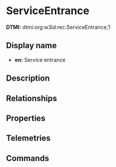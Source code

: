 # ServiceEntrance
**DTMI:** dtmi:org:w3id:rec:ServiceEntrance;1
## Display name
- **en:** Service entrance
## Description
## Relationships
## Properties
## Telemetries
## Commands
